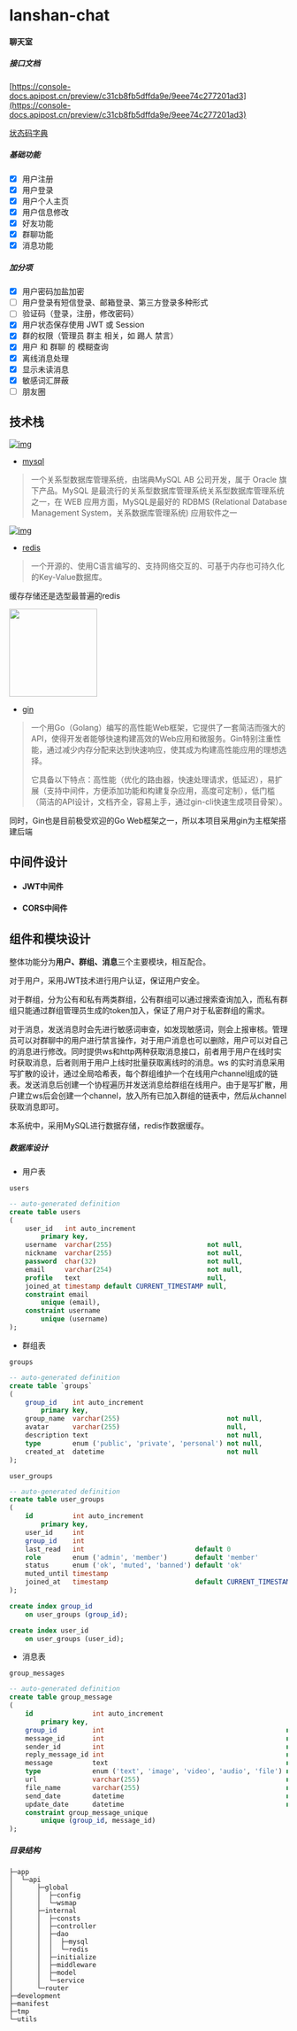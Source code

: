 # lanshan-chat

#### 聊天室
##### 接口文档
[https://console-docs.apipost.cn/preview/c31cb8fb5dffda9e/9eee74c277201ad3](https://console-docs.apipost.cn/preview/c31cb8fb5dffda9e/9eee74c277201ad3)

[状态码字典](https://github.com/jizizr/lanshan-chat/blob/master/app/api/internal/consts/error_id.go)
##### 基础功能

- [x] 用户注册
- [x] 用户登录
- [x] 用户个人主页
- [x] 用户信息修改
- [x] 好友功能 
- [x] 群聊功能 
- [x] 消息功能 

##### 加分项

- [x] 用户密码加盐加密
- [ ] 用户登录有短信登录、邮箱登录、第三方登录多种形式
- [ ] 验证码（登录，注册，修改密码）
- [x] 用户状态保存使用 JWT 或 Session
- [x] 群的权限（管理员 群主 相关，如 踢人 禁言）
- [x] 用户 和 群聊 的 模糊查询
- [x] 离线消息处理
- [x] 显示未读消息
- [x] 敏感词汇屏蔽
- [ ] 朋友圈

## 技术栈

[![img](https://github.com/StellarisW/douyin/raw/master/manifest/docs/image/mysql.svg)](https://github.com/StellarisW/douyin/blob/master/manifest/docs/image/mysql.svg)

- [mysql](https://www.mysql.com/)

> 一个关系型数据库管理系统，由瑞典MySQL AB 公司开发，属于 Oracle 旗下产品。MySQL 是最流行的关系型数据库管理系统关系型数据库管理系统之一，在 WEB 应用方面，MySQL是最好的 RDBMS (Relational Database Management System，关系数据库管理系统) 应用软件之一

[![img](https://github.com/StellarisW/douyin/raw/master/manifest/docs/image/redis.svg)](https://github.com/StellarisW/douyin/blob/master/manifest/docs/image/redis.svg)

- [redis](https://redis.io/)

> 一个开源的、使用C语言编写的、支持网络交互的、可基于内存也可持久化的Key-Value数据库。

缓存存储还是选型最普遍的redis

<img width="159px" src="https://raw.githubusercontent.com/gin-gonic/logo/master/color.png">


- [gin](https://gin-gonic.com/)

> 一个用Go（Golang）编写的高性能Web框架，它提供了一套简洁而强大的API，使得开发者能够快速构建高效的Web应用和微服务。Gin特别注重性能，通过减少内存分配来达到快速响应，使其成为构建高性能应用的理想选择。
>
> 它具备以下特点：高性能（优化的路由器，快速处理请求，低延迟），易扩展（支持中间件，方便添加功能和构建复杂应用，高度可定制），低门槛（简洁的API设计，文档齐全，容易上手，通过gin-cli快速生成项目骨架）。

同时，Gin也是目前极受欢迎的Go Web框架之一，所以本项目采用gin为主框架搭建后端



## 中间件设计

- #### JWT中间件

- #### CORS中间件

## 组件和模块设计

整体功能分为**用户、群组、消息**三个主要模块，相互配合。

对于用户，采用JWT技术进行用户认证，保证用户安全。

对于群组，分为公有和私有两类群组，公有群组可以通过搜索查询加入，而私有群组只能通过群组管理员生成的token加入，保证了用户对于私密群组的需求。

对于消息，发送消息时会先进行敏感词审查，如发现敏感词，则会上报审核。管理员可以对群聊中的用户进行禁言操作，对于用户消息也可以删除，用户可以对自己的消息进行修改。同时提供ws和http两种获取消息接口，前者用于用户在线时实时获取消息，后者则用于用户上线时批量获取离线时的消息。ws 的实时消息采用写扩散的设计，通过全局哈希表，每个群组维护一个在线用户channel组成的链表。发送消息后创建一个协程遍历并发送消息给群组在线用户。由于是写扩散，用户建立ws后会创建一个channel，放入所有已加入群组的链表中，然后从channel获取消息即可。

本系统中，采用MySQL进行数据存储，redis作数据缓存。
##### 数据库设计
- 用户表

`users`
```sql
-- auto-generated definition
create table users
(
    user_id   int auto_increment
        primary key,
    username  varchar(255)                        not null,
    nickname  varchar(255)                        not null,
    password  char(32)                            not null,
    email     varchar(254)                        not null,
    profile   text                                null,
    joined_at timestamp default CURRENT_TIMESTAMP null,
    constraint email
        unique (email),
    constraint username
        unique (username)
);
```
- 群组表

`groups`
```sql
-- auto-generated definition
create table `groups`
(
    group_id    int auto_increment
        primary key,
    group_name  varchar(255)                           not null,
    avatar      varchar(255)                           null,
    description text                                   not null,
    type        enum ('public', 'private', 'personal') not null,
    created_at  datetime                               not null
);
```

`user_groups`
```sql
-- auto-generated definition
create table user_groups
(
    id          int auto_increment
        primary key,
    user_id     int                                                      not null,
    group_id    int                                                      not null,
    last_read   int                            default 0                 null,
    role        enum ('admin', 'member')       default 'member'          not null,
    status      enum ('ok', 'muted', 'banned') default 'ok'              not null,
    muted_until timestamp                                                null,
    joined_at   timestamp                      default CURRENT_TIMESTAMP not null
);

create index group_id
    on user_groups (group_id);

create index user_id
    on user_groups (user_id);
```
- 消息表

`group_messages`
```sql
-- auto-generated definition
create table group_message
(
    id               int auto_increment
        primary key,
    group_id         int                                              not null,
    message_id       int                                              not null,
    sender_id        int                                              not null,
    reply_message_id int                                              null,
    message          text                                             null,
    type             enum ('text', 'image', 'video', 'audio', 'file') not null,
    url              varchar(255)                                     null,
    file_name        varchar(255)                                     null,
    send_date        datetime                                         not null,
    update_date      datetime                                         null,
    constraint group_message_unique
        unique (group_id, message_id)
);
```
##### 目录结构
```
├─app
│  └─api
│      ├─global
│      │  ├─config
│      │  └─wsmap
│      ├─internal
│      │  ├─consts
│      │  ├─controller
│      │  ├─dao
│      │  │  ├─mysql
│      │  │  └─redis
│      │  ├─initialize
│      │  ├─middleware
│      │  ├─model
│      │  └─service
│      └─router
├─development
├─manifest
├─tmp
└─utils
```

